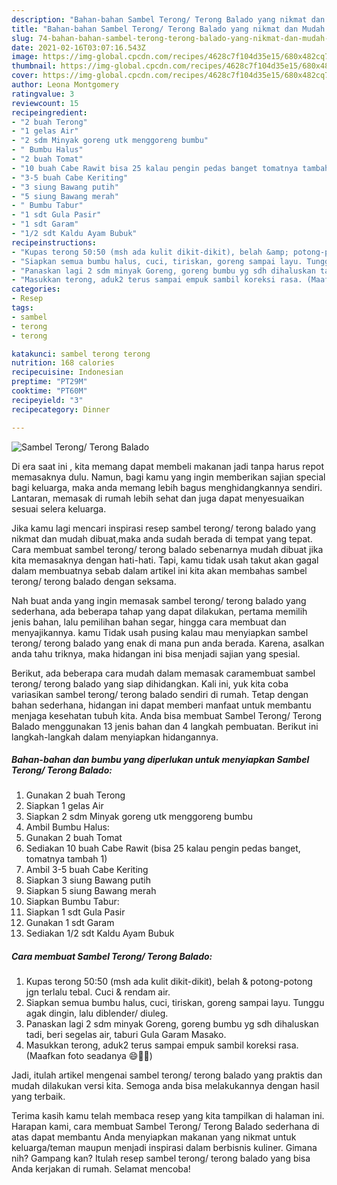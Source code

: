 ```yaml
---
description: "Bahan-bahan Sambel Terong/ Terong Balado yang nikmat dan Mudah Dibuat"
title: "Bahan-bahan Sambel Terong/ Terong Balado yang nikmat dan Mudah Dibuat"
slug: 74-bahan-bahan-sambel-terong-terong-balado-yang-nikmat-dan-mudah-dibuat
date: 2021-02-16T03:07:16.543Z
image: https://img-global.cpcdn.com/recipes/4628c7f104d35e15/680x482cq70/sambel-terong-terong-balado-foto-resep-utama.jpg
thumbnail: https://img-global.cpcdn.com/recipes/4628c7f104d35e15/680x482cq70/sambel-terong-terong-balado-foto-resep-utama.jpg
cover: https://img-global.cpcdn.com/recipes/4628c7f104d35e15/680x482cq70/sambel-terong-terong-balado-foto-resep-utama.jpg
author: Leona Montgomery
ratingvalue: 3
reviewcount: 15
recipeingredient:
- "2 buah Terong"
- "1 gelas Air"
- "2 sdm Minyak goreng utk menggoreng bumbu"
- " Bumbu Halus"
- "2 buah Tomat"
- "10 buah Cabe Rawit bisa 25 kalau pengin pedas banget tomatnya tambah 1"
- "3-5 buah Cabe Keriting"
- "3 siung Bawang putih"
- "5 siung Bawang merah"
- " Bumbu Tabur"
- "1 sdt Gula Pasir"
- "1 sdt Garam"
- "1/2 sdt Kaldu Ayam Bubuk"
recipeinstructions:
- "Kupas terong 50:50 (msh ada kulit dikit-dikit), belah &amp; potong-potong jgn terlalu tebal. Cuci &amp; rendam air."
- "Siapkan semua bumbu halus, cuci, tiriskan, goreng sampai layu. Tunggu agak dingin, lalu diblender/ diuleg."
- "Panaskan lagi 2 sdm minyak Goreng, goreng bumbu yg sdh dihaluskan tadi, beri segelas air, taburi Gula Garam Masako."
- "Masukkan terong, aduk2 terus sampai empuk sambil koreksi rasa. (Maafkan foto seadanya 😄🙏🏻)"
categories:
- Resep
tags:
- sambel
- terong
- terong

katakunci: sambel terong terong 
nutrition: 168 calories
recipecuisine: Indonesian
preptime: "PT29M"
cooktime: "PT60M"
recipeyield: "3"
recipecategory: Dinner

---
```



![Sambel Terong/ Terong Balado](https://img-global.cpcdn.com/recipes/4628c7f104d35e15/680x482cq70/sambel-terong-terong-balado-foto-resep-utama.jpg)

Di era  saat ini , kita memang dapat membeli makanan jadi tanpa harus repot memasaknya dulu. Namun, bagi kamu yang ingin memberikan sajian special bagi keluarga, maka anda memang lebih bagus menghidangkannya sendiri. Lantaran, memasak di rumah lebih sehat dan juga dapat menyesuaikan sesuai selera keluarga.

Jika kamu lagi mencari inspirasi resep sambel terong/ terong balado yang nikmat dan mudah dibuat,maka anda sudah berada di tempat yang tepat. Cara membuat sambel terong/ terong balado  sebenarnya mudah dibuat jika kita memasaknya dengan hati-hati. Tapi, kamu tidak usah takut akan gagal dalam membuatnya 
sebab dalam artikel ini kita akan membahas sambel terong/ terong balado dengan seksama.  



Nah buat anda yang ingin memasak sambel terong/ terong balado yang sederhana, ada beberapa tahap yang dapat dilakukan, pertama memilih jenis bahan, lalu pemilihan bahan segar, hingga cara membuat dan menyajikannya. kamu Tidak usah pusing kalau mau menyiapkan sambel terong/ terong balado yang enak di mana pun anda berada. Karena, asalkan anda  tahu triknya, maka hidangan ini bisa menjadi sajian yang spesial.

Berikut, ada beberapa cara mudah dalam memasak caramembuat sambel terong/ terong balado yang siap dihidangkan. Kali ini, yuk kita coba variasikan sambel terong/ terong balado sendiri di rumah. Tetap dengan bahan sederhana, hidangan ini dapat memberi manfaat untuk membantu menjaga kesehatan tubuh kita. Anda bisa membuat Sambel Terong/ Terong Balado menggunakan 13 jenis bahan dan 4 langkah pembuatan. Berikut ini langkah-langkah dalam menyiapkan hidangannya.

<!--inarticleads1-->

##### Bahan-bahan dan bumbu yang diperlukan untuk menyiapkan Sambel Terong/ Terong Balado:

1. Gunakan 2 buah Terong
1. Siapkan 1 gelas Air
1. Siapkan 2 sdm Minyak goreng utk menggoreng bumbu
1. Ambil  Bumbu Halus:
1. Gunakan 2 buah Tomat
1. Sediakan 10 buah Cabe Rawit (bisa 25 kalau pengin pedas banget, tomatnya tambah 1)
1. Ambil 3-5 buah Cabe Keriting
1. Siapkan 3 siung Bawang putih
1. Siapkan 5 siung Bawang merah
1. Siapkan  Bumbu Tabur:
1. Siapkan 1 sdt Gula Pasir
1. Gunakan 1 sdt Garam
1. Sediakan 1/2 sdt Kaldu Ayam Bubuk




<!--inarticleads2-->

##### Cara membuat Sambel Terong/ Terong Balado:

1. Kupas terong 50:50 (msh ada kulit dikit-dikit), belah &amp; potong-potong jgn terlalu tebal. Cuci &amp; rendam air.
1. Siapkan semua bumbu halus, cuci, tiriskan, goreng sampai layu. Tunggu agak dingin, lalu diblender/ diuleg.
1. Panaskan lagi 2 sdm minyak Goreng, goreng bumbu yg sdh dihaluskan tadi, beri segelas air, taburi Gula Garam Masako.
1. Masukkan terong, aduk2 terus sampai empuk sambil koreksi rasa. (Maafkan foto seadanya 😄🙏🏻)




Jadi, itulah artikel mengenai  sambel terong/ terong balado  yang praktis dan mudah dilakukan versi kita. Semoga anda bisa melakukannya dengan hasil yang terbaik. 

Terima kasih kamu telah membaca resep yang kita tampilkan di halaman ini. Harapan kami, cara membuat  Sambel Terong/ Terong Balado sederhana di atas dapat membantu Anda menyiapkan makanan yang nikmat untuk keluarga/teman maupun menjadi inspirasi dalam berbisnis kuliner. Gimana nih? Gampang kan? Itulah resep sambel terong/ terong balado yang bisa Anda kerjakan di rumah. Selamat mencoba!

